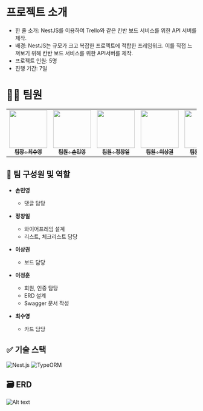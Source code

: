 # 프로젝트 소개
- 한 줄 소개: NestJS를 이용하여 Trello와 같은 칸반 보드 서비스를 위한 API 서버를 제작.
- 배경: NestJS는 규모가 크고 복잡한 프로젝트에 적합한 프레임워크. 이를 직접 느껴보기 위해 칸반 보드 서비스를 위한 API서버를 제작.
- 프로젝트 인원: 5명
- 진행 기간: 7일

# 👨‍💻 팀원

<table>
  <tbody>
    <tr>
      <td align="center"><a href="https://github.com/choisooyoung-dev"><img src="https://avatars.githubusercontent.com/u/108859974?v=4" width="100px;" alt=""/><br /><sub><b> 팀장 : 최수영 </b></sub></a><br /></td>
      <td align="center"><a href=https://github.com/smy1308"><img src="https://avatars.githubusercontent.com/u/146905861?v=4" width="100px;" alt=""/><br /><sub><b> 팀원 : 손민영 </b></sub></a><br /></td>
      <td align="center"><a href="https://github.com/visitor17564"><img src="https://avatars.githubusercontent.com/u/146846913?v=4" width="100px;" alt=""/><br /><sub><b> 팀원 : 정창일 </b></sub></a><br /></td>
      <td align="center"><a href="https://github.com/sangkwonlee1722"><img src="https://avatars.githubusercontent.com/u/147799382?v=4" width="100px;" alt=""/><br /><sub><b> 팀원 : 이상권 </b></sub></a><br /></td>
      <td align="center"><a href="https://github.com/wlals7565"><img src="https://avatars.githubusercontent.com/u/117993640?v=4" width="100px;" alt=""/><br /><sub><b> 팀원 : 이정훈 </b></sub></a><br /></td>
    </tr>
  </tbody>
</table>

## 👥 팀 구성원 및 역할

- **손민영**

  - 댓글 담당

- **정창일**

  - 와이어프레임 설계
  - 리스트, 체크리스트 담당

- **이상권**

  - 보드 담당

- **이정훈**

  - 회원, 인증 담당
  - ERD 설계
  - Swagger 문서 작성

- **최수영**

  - 카드 담당

## ✅ 기술 스택

<!-- 프로젝트에 사용된 기술 스택을 나열 -->

![Nest.js](https://img.shields.io/badge/nest.js-E0234E?style=for-the-badge&logo=Nest.js.js&logoColor=white)
![TypeORM](https://img.shields.io/badge/typeorm-262627?style=for-the-badge&logo=typeorm&logoColor=white)

## 🗃 ERD

![Alt text](image.png)

